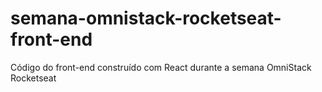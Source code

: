 # semana-omnistack-rocketseat-front-end
Código do front-end construído com React durante a semana OmniStack Rocketseat
